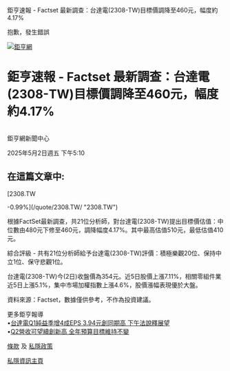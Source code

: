 鉅亨速報 - Factset 最新調查：台達電(2308-TW)目標價調降至460元，幅度約4.17% 


抱歉，發生錯誤

 

[![鉅亨網](https://s.yimg.com/ny/api/res/1.2/UM5hrThmhlnSiBO4o4qlLg--/YXBwaWQ9aGlnaGxhbmRlcjt3PTE0NjtoPTQ4O2NmPXdlYnA-/https://s.yimg.com/os/creatr-uploaded-images/2020-01/147c7630-36ab-11ea-ae7c-5ee7a0016555)](http://www.cnyes.com/ "鉅亨網")

# 鉅亨速報 - Factset 最新調查：台達電(2308-TW)目標價調降至460元，幅度約4.17%

![](data:image/gif;base64,R0lGODlhAQABAIAAAAAAAP///ywAAAAAAQABAAACAUwAOw==)

鉅亨網新聞中心

2025年5月2日週五 下午5:10

## 在這篇文章中:

[2308.TW

-0.99%](/quote/2308.TW/ "2308.TW")

根據FactSet最新調查，共21位分析師，對台達電(2308-TW)提出目標價估值：中位數由480元下修至460元，調降幅度4.17%。其中最高估值510元，最低估值410元。

綜合評級 - 共有21位分析師給予台達電(2308-TW)評價：積極樂觀20位、保持中立1位、保守悲觀1位。

台達電(2308-TW)今(2日)收盤價為354元。近5日股價上漲7.11%，相關零組件業近5日上漲5.1%，集中市場加權指數上漲4.6%，股價漲幅表現優於大盤。

資料來源：Factset，數據僅供參考，不作為投資建議。

更多鉅亨報導  
•[台達電Q1純益季增4成EPS 3.94元創同期高 下午法說釋展望](https://news.cnyes.com/news/id/5955776?utm_source=yahoo&utm_medium=RSS&utm_campaign=relate)  
•[Q2營收可望續創新高 全年預算目標維持不變](https://news.cnyes.com/news/id/5957022?utm_source=yahoo&utm_medium=RSS&utm_campaign=relate)

[條款](https://guce.yahoo.com/terms?locale=zh-Hant-HK)  及 [私隱政策](https://guce.yahoo.com/privacy-policy?locale=zh-Hant-HK)

[私隱資訊主頁](https://guce.yahoo.com/privacy-dashboard?locale=zh-Hant-HK)